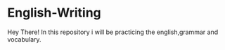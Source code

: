 # English-Writing

Hey There!  In this repository i will be practicing the english,grammar and vocabulary.
